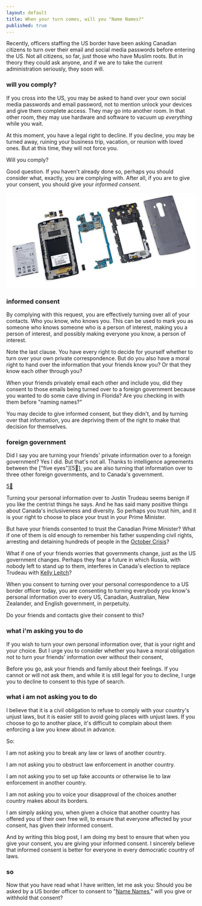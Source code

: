 ```yaml
---
layout: default
title: When your turn comes, will you "Name Names?"
published: true
---
```


Recently, officers staffing the US border have been asking Canadian citizens to turn over their email and social media passwords before entering the US. Not all citizens, so far, just those who have Muslim roots. But in theory they could ask anyone, and if we are to take the current administration seriously, they soon will.

### will you comply?

If you cross into the US, you may be asked to hand over your own social media passwords and email password, not to mention unlock your devices and give them complete access. They may go into another room. In that other room, they may use hardware and software to vacuum up _everything_ while you wait.

At this moment, you have a legal right to decline. If you decline, you may be turned away, ruining your business trip, vacation, or reunion with loved ones. But at this time, they will not force you.

Will you comply?

Good question. If you haven't already done so, perhaps you should consider what, exactly, you are complying with. After all, if you are to give your consent, you should give your _informed consent_.

[![LG G4 Disassembly](/assets/images/LG-G4-disassembly.jpg)](http://www.mobile-t-mobile.com)

### informed consent

By complying with this request, you are effectively turning over all of your contacts. Who you know, who knows you. This can be used to mark you as someone who knows someone who is a person of interest, making you a person of interest, and possibly making everyone you know, a person of interest.

Note the last clause. You have every right to decide for yourself whether to turn over your own private correspondence. But do you also have a moral right to hand over the information that your friends know you? Or that they know each other through you?

When your friends privately email each other and include you, did they consent to those emails being turned over to a foreign government because you wanted to do some cave diving in Florida? Are you checking in with them before "naming names?"

You may decide to give informed consent, but they didn't, and by turning over that information, you are depriving them of the right to make that decision for themselves.

### foreign government

Did I say you are turning your friends' private information over to a foreign government? Yes I did. But that's not all. Thanks to intelligence agreements between the ["five eyes"][5👀], you are also turning that information over to three other foreign governments, and to Canada's government.

[5👀](https://en.wikipedia.org/wiki/Five_Eyes)

Turning your personal information over to Justin Trudeau seems benign if you like the centrist things he says. And he has said many positive things about Canada's inclusiveness and diversity. So perhaps you trust him, and it is your right to choose to place your trust in your Prime Minister.

But have your friends consented to trust the Canadian Prime Minister? What if one of them is old enough to remember his father suspending civil rights, arresting and detaining hundreds of people in the [October Crisis]?

[October Crisis]: https://en.wikipedia.org/wiki/October_Crisis

What if one of your friends worries that governments change, just as the US government changes. Perhaps they fear a future in which Russia, with nobody left to stand up to them, interferes in Canada's election to replace Trudeau with [Kelly Leitch]?

[Kelly Leitch]: https://en.wikipedia.org/wiki/Kellie_Leitch

When you consent to turning over your personal correspondence to a US border officer today, you are consenting to turning everybody you know's personal information over to every US, Canadian, Australian, New Zealander, and English government, in perpetuity.

Do your friends and contacts give their consent to this?

### what i'm asking you to do

If you wish to turn your own personal information over, that is your right and your choice. But I urge you to consider whether you have a moral obligation not to turn your friends' information over without their consent,

Before you go, ask your friends and family about their feelings. If you cannot or will not ask them, and while it is still legal for you to decline, I urge you to decline to consent to this type of search.

### what i am not asking you to do

I believe that it is a civil obligation to refuse to comply with your country's unjust laws, but it is easier still to avoid going places with unjust laws. If you choose to go to another place, it's difficult to complain about them enforcing a law you knew about in advance.

So:

I am not asking you to break any law or laws of another country.

I am not asking you to obstruct law enforcement in another country.

I am not asking you to set up fake accounts or otherwise lie to law enforcement in another country.

I am not asking you to voice your disapproval of the choices another country makes about its borders.

I am simply asking you, when given a choice that another country has offered you of their own free will, to ensure that everyone affected by your consent, has given their informed consent.

And by writing this blog post, I am doing my best to ensure that when you give your consent, you are giving your informed consent. I sincerely believe that informed consent is better for everyone in every democratic country of laws.

### so

Now that you have read what I have written, let me ask you: Should you be asked by a US border officer to consent to "[Name Names]," will you give or withhold that consent?

[name names]: https://en.wikipedia.org/wiki/McCarthyism "McCarthyism"
